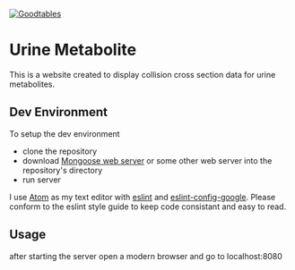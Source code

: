 [![Goodtables](http://goodtables.io/badge/github/PNNL-Comp-Mass-Spec/urineMetabolite.svg)](http://goodtables.io/github/PNNL-Comp-Mass-Spec/urineMetabolite)
# Urine Metabolite
This is a website created to display collision cross section data for urine metabolites.

## Dev Environment

To setup the dev environment
* clone the repository
* download [Mongoose web server](https://www.cesanta.com/) or some other web server into the repository's directory
* run server

I use [Atom](https://atom.io/) as my text editor with [eslint](https://atom.io/packages/eslint) and [eslint-config-google](https://devhub.io/repos/google-eslint-config-google).
Please conform to the eslint style guide to keep code consistant and easy to read.

## Usage

after starting the server open a modern browser and go to localhost:8080
